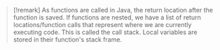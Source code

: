 >[!remark]
>As functions are called in Java, the return location after the function is saved. If functions are nested, we have a list of return locations/function calls that represent where we are currently executing code. This is called the call stack.
>Local variables are stored in their function's stack frame.

